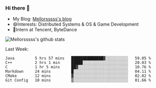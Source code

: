 ### Hi there 👋

- My Blog: [Mellorsssss's blog](https://mellorsssss.com/)
- 😄Interests: Distributed Systems & OS & Game Development
- 🤔Intern at Tencent, ByteDance


![Mellorsssss's github stats](https://github-readme-stats.vercel.app/api?username=Mellorsssss&show_icons=true&theme=radical)

<!-- ![Top Langs](https://github-readme-stats.vercel.app/api/top-langs/?username=anuraghazra&hide=javascript,html,typescript,css,glsl) -->

<!--
**Mellorsssss/Mellorsssss** is a ✨ _special_ ✨ repository because its `README.md` (this file) appears on your GitHub profile.

Here are some ideas to get you started:

- 🔭 I’m currently working on ...
- 🌱 I’m currently learning ...
- 👯 I’m looking to collaborate on ...
- 🤔 I’m looking for help with ...
- 💬 Ask me about ...
- 📫 How to reach me: ...
- 😄 Pronouns: ...
- ⚡ Fun fact: ...
-->

Last Week:
<!--START_SECTION:waka-->

```text
Java         5 hrs 57 mins   ██████████████▓░░░░░░░░░░   59.05 %
C++          2 hrs 1 min     █████░░░░░░░░░░░░░░░░░░░░   20.03 %
C            1 hr 5 mins     ██▓░░░░░░░░░░░░░░░░░░░░░░   10.76 %
Markdown     24 mins         █░░░░░░░░░░░░░░░░░░░░░░░░   04.11 %
CMake        12 mins         ▓░░░░░░░░░░░░░░░░░░░░░░░░   02.02 %
Git Config   10 mins         ▒░░░░░░░░░░░░░░░░░░░░░░░░   01.66 %
```

<!--END_SECTION:waka-->
